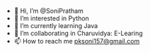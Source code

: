 - 👋 Hi, I’m @SoniPratham
- 👀 I’m interested in Python
- 🌱 I’m currently learning Java
- 💞️ I’m collaborating in Charuvidya: E-Learing
- 📫 How to reach me pksoni157@gmail.com

<!---
SoniPratham/SoniPratham is a ✨ special ✨ repository because its `README.md` (this file) appears on your GitHub profile.
You can click the Preview link to take a look at your changes.
--->

